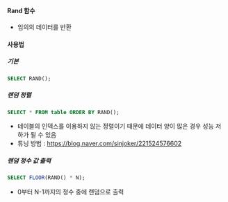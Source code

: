 #### Rand 함수
- 임의의 데이터를 반환

#### 사용법
##### 기본
```sql
SELECT RAND();
```

##### 랜덤 정렬
```sql
SELECT * FROM table ORDER BY RAND();
```
- 테이블의 인덱스를 이용하지 않는 정렬이기 때문에 데이터 양이 많은 경우 성능 저하가 될 수 있음
- 튜닝 방법 : https://blog.naver.com/sinjoker/221524576602

##### 랜덤 정수 값 출력
```sql
SELECT FLOOR(RAND() * N);
```
- 0부터 N-1까지의 정수 중에 랜덤으로 출력
